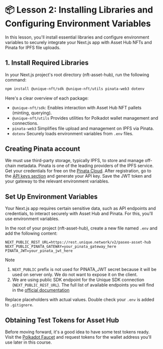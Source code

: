 # 📦 Lesson 2: Installing Libraries and Configuring Environment Variables

In this lesson, you'll install essential libraries and configure environment variables to securely integrate your Next.js app with Asset Hub NFTs and Pinata for IPFS file uploads.

## 1. Install Required Libraries

In your Next.js project's root directory (nft-asset-hub), run the following command:

```sh
npm install @unique-nft/sdk @unique-nft/utils pinata-web3 dotenv
```

Here's a clear overview of each package:

- `@unique-nft/sdk`:	Enables interaction with Asset Hub NFT pallets (minting, querying).
- `@unique-nft/utils`	Provides utilities for Polkadot wallet management and connections.
- `pinata-web3`	Simplifies file upload and management on IPFS via Pinata.
- `dotenv`	Securely loads environment variables from `.env` files.

## Creating Pinata account

We must use third-party storage, typically IPFS, to store and manage off-chain metadata. Pinata is one of the leading providers of the IPFS service. Get your credentials for free on the [Pinata Cloud](https://pinata.cloud/). After registration, go to the [API keys section](https://app.pinata.cloud/developers/api-keys) and generate your API key. Save the JWT token and your gateway to the relevant environment variables.

## Set Up Environment Variables

Your Next.js app requires certain sensitive data, such as API endpoints and credentials, to interact securely with Asset Hub and Pinata. For this, you'll use environment variables.

In the root of your project (nft-asset-hub), create a new file named `.env` and add the following content:

```
NEXT_PUBLIC_REST_URL=https://rest.unique.network/v2/paseo-asset-hub
NEXT_PUBLIC_PINATA_GATEWAY=your_pinata_gateway_here
PINATA_JWT=your_pinata_jwt_here
```

> [!NOTE]
> 1. `NEXT_PUBLIC` prefix is not used for PINATA_JWT secret because it will be used on server only. We do not want to expose it on the client.
> 2. We are using public SDK endpoint for the Unique SDK connection (`NEXT_PUBLIC_REST_URL`). The full list of available endpoints you will find in the [official documentation](https://docs.unique.network/reference/sdk-endpoints.html)

Replace placeholders with actual values. Double check your `.env` is added to `.gitignore`.

## Obtaining Test Tokens for Asset Hub

Before moving forward, it's a good idea to have some test tokens ready. Visit the [Polkadot Faucet](https://faucet.polkadot.io/?parachain=1000) and request tokens for the wallet address you'll use later in this course.